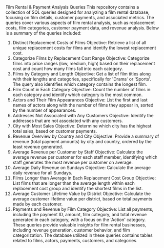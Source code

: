 Film Rental & Payment Analysis Queries
This repository contains a collection of SQL queries designed for analyzing a film rental database, focusing on film details, customer payments, and associated metrics. The queries cover various aspects of film rental analysis, such as replacement costs, film categories, customer payment data, and revenue analysis. Below is a summary of the queries included:

1. Distinct Replacement Costs of Films
Objective: Retrieve a list of all unique replacement costs for films and identify the lowest replacement cost.
2. Categorize Films by Replacement Cost Range
Objective: Categorize films into price ranges (low, medium, high) based on their replacement cost and count how many films fall into each category.
3. Films by Category and Length
Objective: Get a list of film titles along with their lengths and categories, specifically for 'Drama' or 'Sports'. The query also identifies which category contains the longest film.
4. Film Count in Each Category
Objective: Count the number of films in each category and identify which category is the most common.
5. Actors and Their Film Appearances
Objective: List the first and last names of actors along with the number of films they appear in, sorted by the number of appearances.
6. Addresses Not Associated with Any Customers
Objective: Identify the addresses that are not associated with any customers.
7. City with Most Sales
Objective: Determine which city has the highest total sales, based on customer payments.
8. Revenue Overview by Country and City
Objective: Provide a summary of revenue (total payment amounts) by city and country, ordered by the least revenue generated.
9. Average Revenue per Customer by Staff
Objective: Calculate the average revenue per customer for each staff member, identifying which staff generates the most revenue per customer on average.
10. Average Daily Revenue on Sundays
Objective: Calculate the average daily revenue for all Sundays.
11. Films Longer than Average in Each Replacement Cost Group
Objective: List films that are longer than the average length within each replacement cost group and identify the shortest films in the list.
12. Average Customer Lifetime Value by District
Objective: Calculate the average customer lifetime value per district, based on total payments made by each customer.
13. Payments and Revenue by Film Category
Objective: List all payments, including the payment ID, amount, film category, and total revenue generated in each category, with a focus on the 'Action' category.
These queries provide valuable insights for film rental businesses, including revenue generation, customer behavior, and film categorization. The database utilized in these queries contains tables related to films, actors, payments, customers, and categories.
